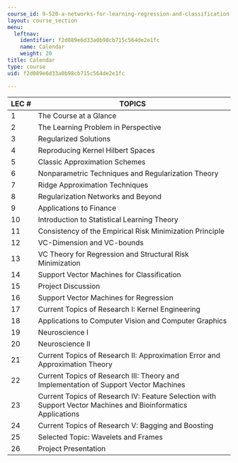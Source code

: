 ```yaml
---
course_id: 9-520-a-networks-for-learning-regression-and-classification-spring-2001
layout: course_section
menu:
  leftnav:
    identifier: f2d089e6d33a0b98cb715c564de2e1fc
    name: Calendar
    weight: 20
title: Calendar
type: course
uid: f2d089e6d33a0b98cb715c564de2e1fc

---
```


| LEC # | TOPICS |
| --- | --- |
| 1 | The Course at a Glance |
| 2 | The Learning Problem in Perspective |
| 3 | Regularized Solutions |
| 4 | Reproducing Kernel Hilbert Spaces |
| 5 | Classic Approximation Schemes |
| 6 | Nonparametric Techniques and Regularization Theory |
| 7 | Ridge Approximation Techniques |
| 8 | Regularization Networks and Beyond |
| 9 | Applications to Finance |
| 10 | Introduction to Statistical Learning Theory |
| 11 | Consistency of the Empirical Risk Minimization Principle |
| 12 | VC-Dimension and VC-bounds |
| 13 | VC Theory for Regression and Structural Risk Minimization |
| 14 | Support Vector Machines for Classification |
| 15 | Project Discussion |
| 16 | Support Vector Machines for Regression |
| 17 | Current Topics of Research I: Kernel Engineering |
| 18 | Applications to Computer Vision and Computer Graphics |
| 19 | Neuroscience I |
| 20 | Neuroscience II |
| 21 | Current Topics of Research II: Approximation Error and Approximation Theory |
| 22 | Current Topics of Research III: Theory and Implementation of Support Vector Machines |
| 23 | Current Topics of Research IV: Feature Selection with Support Vector Machines and Bioinformatics Applications |
| 24 | Current Topics of Research V: Bagging and Boosting |
| 25 | Selected Topic: Wavelets and Frames |
| 26 | Project Presentation